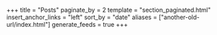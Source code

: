 +++
title = "Posts"
paginate_by = 2
template = "section_paginated.html"
insert_anchor_links = "left"
sort_by = "date"
aliases = ["another-old-url/index.html"]
generate_feeds = true
+++
